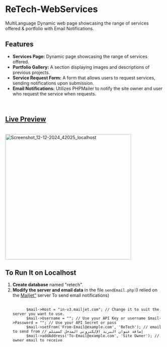 <h1>ReTech-WebServices</h1>
<p> MultiLanguage Dynamic web page showcasing the range of services offered & portfolio with Email Notifications.</p> 
<h2>Features</h2>
<ul>
  <li><strong>Services Page:</strong>
    Dynamic page showcasing the range of services offered.</li> <li><strong>Portfolio Gallery:</strong>
      A section displaying images and descriptions of previous projects.</li> <li><strong>Service Request Form:</strong> A form that allows users to request services, sending notifications upon submission.</li> 
  <li><strong>Email Notifications:</strong> Utilizes PHPMailer to notify the site owner and user who request the service when requests.</li>
</ul>
<br>
<h2><a href=https://retech.wuaze.com/> Live Preview</a> </h2>
<br>
<img src="https://github.com/user-attachments/assets/4c69fdb0-1b20-4bed-915e-e2fb7b7f9f3b" alt="Screenshot_12-12-2024_42025_localhost" width="400" height="auto"> 

<h2>To Run It on Localhost</h2>
<ol>
  <li><strong>Create database</strong> named "retech".</li> 
  <li><strong>Modify the server and email data</strong> 
  in the file <code>sendEmail.php</code>:(I relied on the <a href="https://www.mailjet.com/" target="_blank" rel="noopener noreferrer">Mailjet"</a>  server To send email notifications) 
    <pre> <code> 
      $mail->Host = "in-v3.mailjet.com"; // Change it to suit the server you want to use. 
      $mail->Username = ""; // Use your API Key or username $mail->Password = ""; // Use your API Secret or pass 
      $mail->setFrom('From-Email@example.com', 'ReTech'); // email to send from // إضافة عنوان البريد الإلكتروني المدخل كمستلم 
      $mail->addAddress('To-Email@example.com', 'Site Owner'); // owner email to receive </code>
